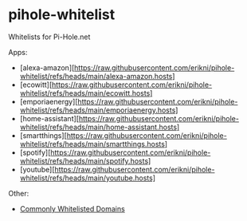 # pihole-whitelist
Whitelists for Pi-Hole.net

Apps:
- [alexa-amazon][https://raw.githubusercontent.com/erikni/pihole-whitelist/refs/heads/main/alexa-amazon.hosts]
- [ecowitt][https://raw.githubusercontent.com/erikni/pihole-whitelist/refs/heads/main/ecowitt.hosts]
- [emporiaenergy][https://raw.githubusercontent.com/erikni/pihole-whitelist/refs/heads/main/emporiaenergy.hosts]
- [home-assistant][https://raw.githubusercontent.com/erikni/pihole-whitelist/refs/heads/main/home-assistant.hosts]
- [smartthings][https://raw.githubusercontent.com/erikni/pihole-whitelist/refs/heads/main/smartthings.hosts]
- [spotify][https://raw.githubusercontent.com/erikni/pihole-whitelist/refs/heads/main/spotify.hosts]
- [youtube][https://raw.githubusercontent.com/erikni/pihole-whitelist/refs/heads/main/youtube.hosts]

Other:
- [Commonly Whitelisted Domains](https://discourse.pi-hole.net/t/commonly-whitelisted-domains/212)

